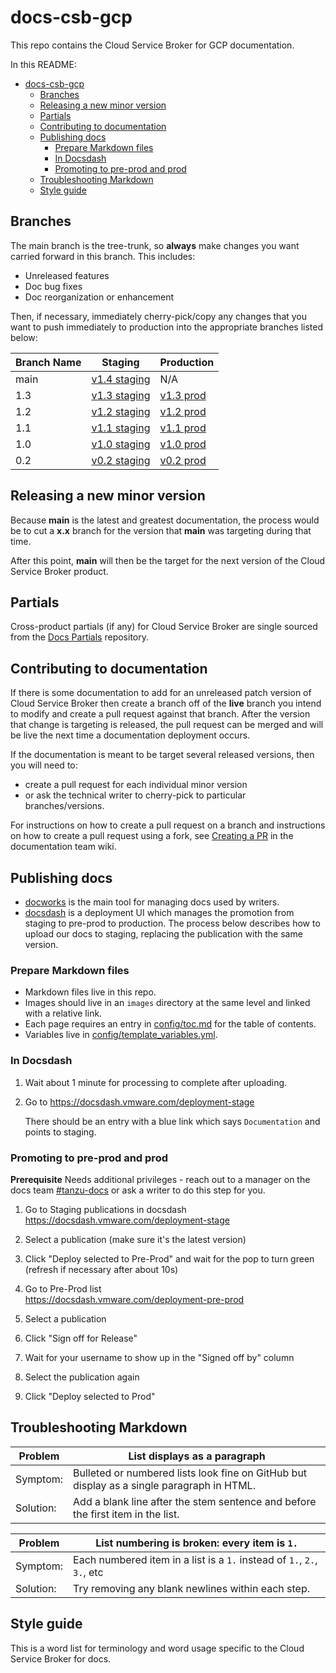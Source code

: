 # docs-csb-gcp

This repo contains the Cloud Service Broker for GCP documentation.

In this README:

- [docs-csb-gcp](#docs-csb-gcp)
  - [Branches](#branches)
  - [Releasing a new minor version](#releasing-a-new-minor-version)
  - [Partials](#partials)
  - [Contributing to documentation](#contributing-to-documentation)
  - [Publishing docs](#publishing-docs)
    - [Prepare Markdown files](#prepare-markdown-files)
    - [In Docsdash](#in-docsdash)
    - [Promoting to pre-prod and prod](#promoting-to-pre-prod-and-prod)
  - [Troubleshooting Markdown](#troubleshooting-markdown)
  - [Style guide](#style-guide)

## Branches

The main branch is the tree-trunk, so **always** make changes you want carried forward in this branch. This includes:

* Unreleased features
* Doc bug fixes
* Doc reorganization or enhancement

Then, if necessary, immediately cherry-pick/copy any changes that you want to push immediately to production into the appropriate branches listed below:

| Branch Name | Staging       |  Production    |
|-------------|---------------|----------------|
| main      | [v1.4 staging](https://docs-staging.vmware.com/en/draft/Tanzu-Cloud-Service-Broker-for-GCP/1.4/csb-gcp/GUID-index.html) |   N/A     |
| 1.3  |  [v1.3 staging](https://docs-staging.vmware.com/en/Tanzu-Cloud-Service-Broker-for-GCP/1.3/csb-gcp/GUID-index.html)      | [v1.3 prod](https://docs.vmware.com/en/Tanzu-Cloud-Service-Broker-for-GCP/1.3/csb-gcp/GUID-index.html) |
| 1.2   |  [v1.2 staging](https://docs-staging.vmware.com/en/Tanzu-Cloud-Service-Broker-for-GCP/1.2/csb-gcp/GUID-index.html)    | [v1.2 prod](https://docs.vmware.com/en/Tanzu-Cloud-Service-Broker-for-GCP/1.2/csb-gcp/GUID-index.html)                                                           |
| 1.1  | [v1.1 staging](https://docs-staging.vmware.com/en/Tanzu-Cloud-Service-Broker-for-GCP/1.1/csb-gcp/GUID-index.html)      | [v1.1 prod](https://docs.vmware.com/en/Tanzu-Cloud-Service-Broker-for-GCP/1.1/csb-gcp/GUID-index.html)                                                           |
| 1.0   |  [v1.0 staging](https://docs-staging.vmware.com/en/Tanzu-Cloud-Service-Broker-for-GCP/1.0/csb-gcp/GUID-index.html)    | [v1.0 prod](https://docs.vmware.com/en/Tanzu-Cloud-Service-Broker-for-GCP/1.0/csb-gcp/GUID-index.html)                                                           |
| 0.2   |   [v0.2 staging](https://docs-staging.vmware.com/en/Tanzu-Cloud-Service-Broker-for-GCP/0.2/csb-gcp/GUID-index.html)   | [v0.2 prod](https://docs.vmware.com/en/Tanzu-Cloud-Service-Broker-for-GCP/0.2/csb-gcp/GUID-index.html)                                                           |

## Releasing a new minor version

Because **main** is the latest and greatest documentation, the process would be to cut a **x.x** branch
for the version that **main** was targeting during that time.

After this point, **main** will then be the target for the next version of the Cloud Service Broker product.


## Partials

Cross-product partials (if any) for Cloud Service Broker are single sourced from the [Docs Partials](https://github.com/pivotal-cf/docs-partials) repository.


## Contributing to documentation

If there is some documentation to add for an unreleased patch version of Cloud Service Broker then create a branch off of the **live** branch
you intend to modify and create a pull request against that branch.
After the version that change is targeting is released, the pull request can be merged and will be live
the next time a documentation deployment occurs.

If the documentation is meant to be target several released versions,
then you will need to:
+ create a pull request for each individual minor version
+ or ask the technical writer to cherry-pick to particular branches/versions.

For instructions on how to create a pull request on a branch and instructions on how to create a
pull request using a fork, see
[Creating a PR](https://docs-wiki.sc2-04-pcf1-apps.oc.vmware.com/wiki/external/create-pr.html)
in the documentation team wiki.


## Publishing docs

- [docworks](https://docworks.vmware.com/) is the main tool for managing docs used by writers.
- [docsdash](https://docsdash.vmware.com/) is a deployment UI which manages the promotion from
staging to pre-prod to production. The process below describes how to upload our docs to staging,
replacing the publication with the same version.

### Prepare Markdown files
- Markdown files live in this repo.
- Images should live in an `images` directory at the same level and linked with a relative link.
- Each page requires an entry in [config/toc.md](config/toc.md) for the table of contents.
- Variables live in [config/template_variables.yml](config/template_variables.yml).

### In Docsdash

1. Wait about 1 minute for processing to complete after uploading.
2. Go to https://docsdash.vmware.com/deployment-stage

   There should be an entry with a blue link which says `Documentation` and points to staging.

### Promoting to pre-prod and prod

**Prerequisite** Needs additional privileges - reach out to a manager on the docs team [#tanzu-docs](https://vmware.slack.com/archives/C055V2M0H) or ask a writer to do this step for you.

1. Go to Staging publications in docsdash  
  https://docsdash.vmware.com/deployment-stage

2. Select a publication (make sure it's the latest version)

3. Click "Deploy selected to Pre-Prod" and wait for the pop to turn green (refresh if necessary after about 10s)

4. Go to Pre-Prod list  
  https://docsdash.vmware.com/deployment-pre-prod

5. Select a publication

6. Click "Sign off for Release"

7. Wait for your username to show up in the "Signed off by" column

8. Select the publication again

9. Click "Deploy selected to Prod"

## Troubleshooting Markdown

| Problem   | List displays as a paragraph                                                              |
|-----------|-------------------------------------------------------------------------------------------|
| Symptom:  | Bulleted or numbered lists look fine on GitHub but display as a single paragraph in HTML. |
| Solution: | Add a blank line after the stem sentence and before the first item in the list.           |

| Problem   | List numbering is broken: every item is `1.`                            |
|-----------|-------------------------------------------------------------------------|
| Symptom:  | Each numbered item in a list is a `1.` instead of `1.`, `2.`, `3.`, etc |
| Solution: | Try removing any blank newlines within each step.                       |

## Style guide

This is a word list for terminology and word usage specific to the Cloud Service Broker for docs.

